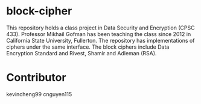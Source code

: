 block-cipher
============

This repository holds a class project in Data Security and Encryption (CPSC 433). Professor Mikhail Gofman has been teaching the class since 2012 in California State University, Fullerton. The repository has implementations of ciphers under the same interface. The block ciphers include Data Encryption Standard and Rivest, Shamir and Adleman (RSA).

Contributor
===========
kevincheng99
cnguyen115
